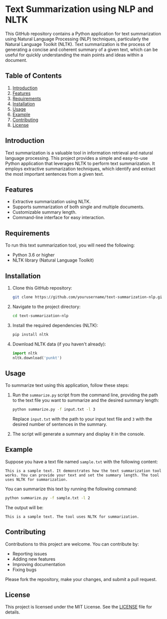 # Text Summarization using NLP and NLTK

This GitHub repository contains a Python application for text summarization using Natural Language Processing (NLP) techniques, particularly the Natural Language Toolkit (NLTK). Text summarization is the process of generating a concise and coherent summary of a given text, which can be useful for quickly understanding the main points and ideas within a document.

## Table of Contents

1. [Introduction](#introduction)
2. [Features](#features)
3. [Requirements](#requirements)
4. [Installation](#installation)
5. [Usage](#usage)
6. [Example](#example)
7. [Contributing](#contributing)
8. [License](#license)

## Introduction

Text summarization is a valuable tool in information retrieval and natural language processing. This project provides a simple and easy-to-use Python application that leverages NLTK to perform text summarization. It employs extractive summarization techniques, which identify and extract the most important sentences from a given text.

## Features

- Extractive summarization using NLTK.
- Supports summarization of both single and multiple documents.
- Customizable summary length.
- Command-line interface for easy interaction.

## Requirements

To run this text summarization tool, you will need the following:

- Python 3.6 or higher
- NLTK library (Natural Language Toolkit)

## Installation

1. Clone this GitHub repository:

   ```bash
   git clone https://github.com/yourusername/text-summarization-nlp.git
   ```

2. Navigate to the project directory:

   ```bash
   cd text-summarization-nlp
   ```

3. Install the required dependencies (NLTK):

   ```bash
   pip install nltk
   ```

4. Download NLTK data (if you haven't already):

   ```python
   import nltk
   nltk.download('punkt')
   ```

## Usage

To summarize text using this application, follow these steps:

1. Run the `summarize.py` script from the command line, providing the path to the text file you want to summarize and the desired summary length:

   ```bash
   python summarize.py -f input.txt -l 3
   ```

   Replace `input.txt` with the path to your input text file and `3` with the desired number of sentences in the summary.

2. The script will generate a summary and display it in the console.

## Example

Suppose you have a text file named `sample.txt` with the following content:

```
This is a sample text. It demonstrates how the text summarization tool works. You can provide your text and set the summary length. The tool uses NLTK for summarization.
```

You can summarize this text by running the following command:

```bash
python summarize.py -f sample.txt -l 2
```

The output will be:

```
This is a sample text. The tool uses NLTK for summarization.
```

## Contributing

Contributions to this project are welcome. You can contribute by:

- Reporting issues
- Adding new features
- Improving documentation
- Fixing bugs

Please fork the repository, make your changes, and submit a pull request.

## License

This project is licensed under the MIT License. See the [LICENSE](LICENSE) file for details.


